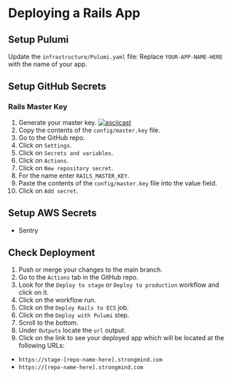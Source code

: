 # Deploying a Rails App


## Setup Pulumi

Update the `infrastructure/Pulumi.yaml` file:
Replace `YOUR-APP-NAME-HERE` with the name of your app.

## Setup GitHub Secrets
### Rails Master Key
1. Generate your master key.
[![asciicast](https://asciinema.org/a/oo8D2bVtX1UicMS94Qh2hrYei.svg)](https://asciinema.org/a/oo8D2bVtX1UicMS94Qh2hrYei)
1. Copy the contents of the `config/master.key` file.
1. Go to the GitHub repo.
1. Click on `Settings`.
1. Click on `Secrets and variables`.
1. Click on `Actions`.
1. Click on `New repository secret`.
1. For the name enter `RAILS_MASTER_KEY`.
1. Paste the contents of the `config/master.key` file into the value field.
1. Click on `Add secret`.


## Setup AWS Secrets
* Sentry

## Check Deployment
1. Push or merge your changes to the main branch.
2. Go to the `Actions` tab in the GitHub repo.
3. Look for the `Deploy to stage` or `Deploy to production` workflow and click on it.
4. Click on the workflow run.
5. Click on the `Deploy Rails to ECS` job.
6. Click on the `Deploy with Pulumi` step.
7. Scroll to the bottom.
8. Under `Outputs` locate the `url` output.
9. Click on the link to see your deployed app which will be located at the following URLs:
- `https://stage-[repo-name-here].strongmind.com`
- `https://[repo-name-here].strongmind.com`
